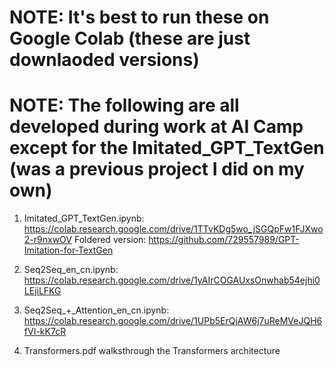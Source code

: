 # NOTE: It's best to run these on Google Colab (these are just downlaoded versions)

# NOTE: The following are all developed during work at AI Camp except for the Imitated_GPT_TextGen (was a previous project I did on my own)

1. Imitated_GPT_TextGen.ipynb:
    https://colab.research.google.com/drive/1TTvKDg5wo_jSGQpFw1FJXwo2-r9nxwOV
    Foldered version: https://github.com/729557989/GPT-Imitation-for-TextGen

2. Seq2Seq_en_cn.ipynb:
    https://colab.research.google.com/drive/1yAIrCOGAUxsOnwhab54ejhi0LEjiLFKG

3. Seq2Seq_+_Attention_en_cn.ipynb:
    https://colab.research.google.com/drive/1UPb5ErQjAW6j7uReMVeJQH6fVI-kK7cR

4. Transformers.pdf walksthrough the Transformers architecture